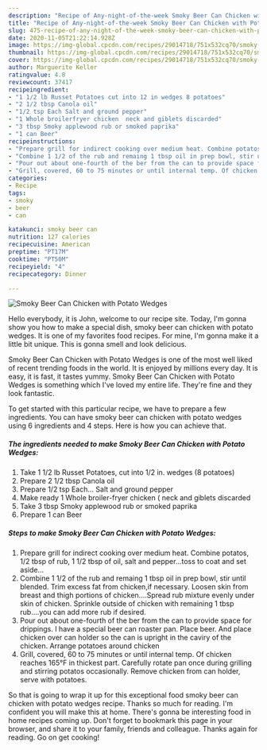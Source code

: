 ```yaml
---
description: "Recipe of Any-night-of-the-week Smoky Beer Can Chicken with Potato Wedges"
title: "Recipe of Any-night-of-the-week Smoky Beer Can Chicken with Potato Wedges"
slug: 475-recipe-of-any-night-of-the-week-smoky-beer-can-chicken-with-potato-wedges
date: 2020-11-05T21:22:14.928Z
image: https://img-global.cpcdn.com/recipes/29014718/751x532cq70/smoky-beer-can-chicken-with-potato-wedges-recipe-main-photo.jpg
thumbnail: https://img-global.cpcdn.com/recipes/29014718/751x532cq70/smoky-beer-can-chicken-with-potato-wedges-recipe-main-photo.jpg
cover: https://img-global.cpcdn.com/recipes/29014718/751x532cq70/smoky-beer-can-chicken-with-potato-wedges-recipe-main-photo.jpg
author: Marguerite Keller
ratingvalue: 4.8
reviewcount: 37417
recipeingredient:
- "1 1/2 lb Russet Potatoes cut into 12 in wedges 8 potatoes"
- "2 1/2 tbsp Canola oil"
- "1/2 tsp Each Salt and ground pepper"
- "1 Whole broilerfryer chicken  neck and giblets discarded"
- "3 tbsp Smoky applewood rub or smoked paprika"
- "1 can Beer"
recipeinstructions:
- "Prepare grill for indirect cooking over medium heat. Combine potatos, 1/2 tbsp of rub, 1 1/2 tbsp of oil, salt and pepper...toss to coat and set aside..."
- "Combine 1 1/2 of the rub and remaing 1 tbsp oil in prep bowl, stir until blended. Trim excess fat from chicken,if necessary. Loosen skin from breast and thigh portions of chicken....Spread rub mixture evenly under skin of chicken. Sprinkle outside of chicken with remaining 1 tbsp rub....you can add more rub if desired."
- "Pour out about one-fourth of the ber from the can to provide space for drippings.  I have a special beer can roaster pan.  Place beer. And place chicken over can holder so the can is upright in the caviry of the chicken. Arrange potatoes around chicken"
- "Grill, covered, 60 to 75 minutes or until internal temp. Of chicken reaches 165°F in thickest part. Carefully rotate pan once during grilling and stirring potatos occasionally. Remove chicken from can holder, serve with potatoes."
categories:
- Recipe
tags:
- smoky
- beer
- can

katakunci: smoky beer can 
nutrition: 127 calories
recipecuisine: American
preptime: "PT17M"
cooktime: "PT50M"
recipeyield: "4"
recipecategory: Dinner

---
```



![Smoky Beer Can Chicken with Potato Wedges](https://img-global.cpcdn.com/recipes/29014718/751x532cq70/smoky-beer-can-chicken-with-potato-wedges-recipe-main-photo.jpg)

Hello everybody, it is John, welcome to our recipe site. Today, I'm gonna show you how to make a special dish, smoky beer can chicken with potato wedges. It is one of my favorites food recipes. For mine, I'm gonna make it a little bit unique. This is gonna smell and look delicious.

Smoky Beer Can Chicken with Potato Wedges is one of the most well liked of recent trending foods in the world. It is enjoyed by millions every day. It is easy, it is fast, it tastes yummy. Smoky Beer Can Chicken with Potato Wedges is something which I've loved my entire life. They're fine and they look fantastic.




To get started with this particular recipe, we have to prepare a few ingredients. You can have smoky beer can chicken with potato wedges using 6 ingredients and 4 steps. Here is how you can achieve that.

<!--inarticleads1-->

##### The ingredients needed to make Smoky Beer Can Chicken with Potato Wedges:

1. Take 1 1/2 lb Russet Potatoes, cut into 1/2 in. wedges (8 potatoes)
1. Prepare 2 1/2 tbsp Canola oil
1. Prepare 1/2 tsp Each... Salt and ground pepper
1. Make ready 1 Whole broiler-fryer chicken ( neck and giblets discarded
1. Take 3 tbsp Smoky applewood rub or smoked paprika
1. Prepare 1 can Beer




<!--inarticleads2-->

##### Steps to make Smoky Beer Can Chicken with Potato Wedges:

1. Prepare grill for indirect cooking over medium heat. Combine potatos, 1/2 tbsp of rub, 1 1/2 tbsp of oil, salt and pepper...toss to coat and set aside...
1. Combine 1 1/2 of the rub and remaing 1 tbsp oil in prep bowl, stir until blended. Trim excess fat from chicken,if necessary. Loosen skin from breast and thigh portions of chicken....Spread rub mixture evenly under skin of chicken. Sprinkle outside of chicken with remaining 1 tbsp rub....you can add more rub if desired.
1. Pour out about one-fourth of the ber from the can to provide space for drippings.  I have a special beer can roaster pan.  Place beer. And place chicken over can holder so the can is upright in the caviry of the chicken. Arrange potatoes around chicken
1. Grill, covered, 60 to 75 minutes or until internal temp. Of chicken reaches 165°F in thickest part. Carefully rotate pan once during grilling and stirring potatos occasionally. Remove chicken from can holder, serve with potatoes.




So that is going to wrap it up for this exceptional food smoky beer can chicken with potato wedges recipe. Thanks so much for reading. I'm confident you will make this at home. There's gonna be interesting food in home recipes coming up. Don't forget to bookmark this page in your browser, and share it to your family, friends and colleague. Thanks again for reading. Go on get cooking!
